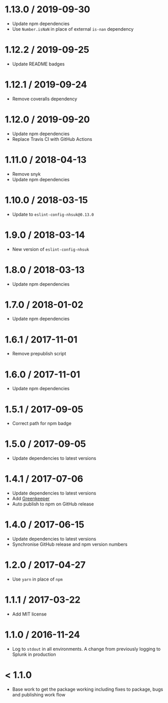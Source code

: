 1.13.0 / 2019-09-30
===================
- Update npm dependencies
- Use `Number.isNaN` in place of external `is-nan` dependency

1.12.2 / 2019-09-25
===================
- Update README badges

1.12.1 / 2019-09-24
===================
- Remove coveralls dependency

1.12.0 / 2019-09-20
===================
- Update npm dependencies
- Replace Travis CI with GitHub Actions

1.11.0 / 2018-04-13
===================
- Remove snyk
- Update npm dependencies

1.10.0 / 2018-03-15
===================
- Update to `eslint-config-nhsuk@0.13.0`

1.9.0 / 2018-03-14
==================
- New version of `eslint-config-nhsuk`

1.8.0 / 2018-03-13
==================
- Update npm dependencies

1.7.0 / 2018-01-02
==================
- Update npm dependencies

1.6.1 / 2017-11-01
==================
- Remove prepublish script

1.6.0 / 2017-11-01
==================
- Update npm dependencies

1.5.1 / 2017-09-05
==================
- Correct path for npm badge

1.5.0 / 2017-09-05
==================
- Update dependencies to latest versions

1.4.1 / 2017-07-06
==================
- Update dependencies to latest versions
- Add [Greenkeeper](https://greenkeeper.io/)
- Auto publish to npm on GitHub release

1.4.0 / 2017-06-15
==================
- Update dependencies to latest versions
- Synchronise GitHub release and npm version numbers

1.2.0 / 2017-04-27
==================
- Use `yarn` in place of `npm`

1.1.1 / 2017-03-22
==================
- Add MIT license

1.1.0 / 2016-11-24
=================
- Log to `stdout` in all environments. A change from previously logging to Splunk in production

< 1.1.0
========
- Base work to get the package working including fixes to package, bugs and publishing work flow

